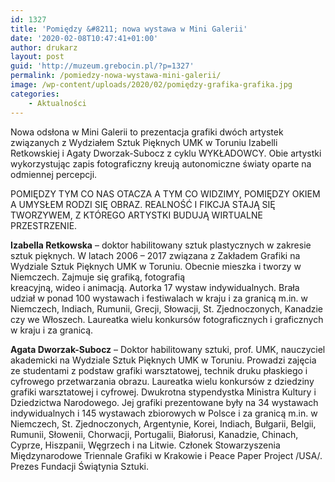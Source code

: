 ```yaml
---
id: 1327
title: 'Pomiędzy &#8211; nowa wystawa w Mini Galerii'
date: '2020-02-08T10:47:41+01:00'
author: drukarz
layout: post
guid: 'http://muzeum.grebocin.pl/?p=1327'
permalink: /pomiedzy-nowa-wystawa-mini-galerii/
image: /wp-content/uploads/2020/02/pomiędzy-grafika-grafika.jpg
categories:
    - Aktualności
---
```


Nowa odsłona w Mini Galerii to prezentacja grafiki dwóch artystek związanych z Wydziałem Sztuk Pięknych UMK w Toruniu Izabelli Retkowskiej i Agaty Dworzak-Subocz z cyklu WYKŁADOWCY. Obie artystki wykorzystując zapis fotograficzny kreują autonomiczne światy oparte na odmiennej percepcji.

POMIĘDZY TYM CO NAS OTACZA A TYM CO WIDZIMY, POMIĘDZY OKIEM A UMYSŁEM RODZI SIĘ OBRAZ. REALNOŚĆ I FIKCJA STAJĄ SIĘ TWORZYWEM, Z KTÓREGO ARTYSTKI BUDUJĄ WIRTUALNE PRZESTRZENIE.

**Izabella Retkowska** – doktor habilitowany sztuk plastycznych w zakresie sztuk pięknych. W latach 2006 – 2017 związana z Zakładem Grafiki na Wydziale Sztuk Pięknych UMK w Toruniu. Obecnie mieszka i tworzy w Niemczech. Zajmuje się grafiką, fotografią  
kreacyjną, wideo i animacją. Autorka 17 wystaw indywidualnych. Brała udział w ponad 100 wystawach i festiwalach w kraju i za granicą m.in. w Niemczech, Indiach, Rumunii, Grecji, Słowacji, St. Zjednoczonych, Kanadzie czy we Włoszech. Laureatka wielu konkursów fotograficznych i graficznych w kraju i za granicą.

**Agata Dworzak-Subocz** – Doktor habilitowany sztuki, prof. UMK, nauczyciel akademicki na Wydziale Sztuk Pięknych UMK w Toruniu. Prowadzi zajęcia ze studentami z podstaw grafiki warsztatowej, technik druku płaskiego i cyfrowego przetwarzania obrazu. Laureatka wielu konkursów z dziedziny grafiki warsztatowej i cyfrowej. Dwukrotna stypendystka Ministra Kultury i Dziedzictwa Narodowego. Jej grafiki prezentowane były na 34 wystawach indywidualnych i 145 wystawach zbiorowych w Polsce i za granicą m.in. w Niemczech, St. Zjednoczonych, Argentynie, Korei, Indiach, Bułgarii, Belgii, Rumunii, Słowenii, Chorwacji, Portugalii, Białorusi, Kanadzie, Chinach, Cyprze, Hiszpanii, Węgrzech i na Litwie. Członek Stowarzyszenia  
Międzynarodowe Triennale Grafiki w Krakowie i Peace Paper Project /USA/.  
Prezes Fundacji Świątynia Sztuki.
